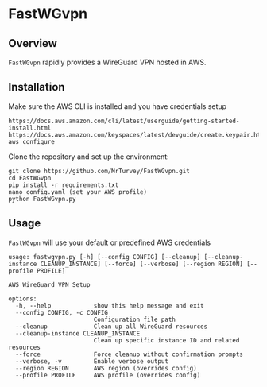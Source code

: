 # FastWGvpn 

## Overview

`FastWGvpn` rapidly provides a WireGuard VPN hosted in AWS.

## Installation
Make sure the AWS CLI is installed and you have credentials setup

```
https://docs.aws.amazon.com/cli/latest/userguide/getting-started-install.html
https://docs.aws.amazon.com/keyspaces/latest/devguide/create.keypair.html
aws configure
```

Clone the repository and set up the environment:
```
git clone https://github.com/MrTurvey/FastWGvpn.git
cd FastWGvpn
pip install -r requirements.txt
nano config.yaml (set your AWS profile)
python FastWGvpn.py
```

## Usage
`FastWGvpn` will use your default or predefined AWS credentials

```
usage: fastwgvpn.py [-h] [--config CONFIG] [--cleanup] [--cleanup-instance CLEANUP_INSTANCE] [--force] [--verbose] [--region REGION] [--profile PROFILE]

AWS WireGuard VPN Setup

options:
  -h, --help            show this help message and exit
  --config CONFIG, -c CONFIG
                        Configuration file path
  --cleanup             Clean up all WireGuard resources
  --cleanup-instance CLEANUP_INSTANCE
                        Clean up specific instance ID and related resources
  --force               Force cleanup without confirmation prompts
  --verbose, -v         Enable verbose output
  --region REGION       AWS region (overrides config)
  --profile PROFILE     AWS profile (overrides config)
```